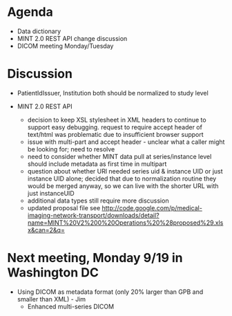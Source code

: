 # Agenda #

  * Data dictionary
  * MINT 2.0 REST API change discussion
  * DICOM meeting Monday/Tuesday

# Discussion #

  * PatientIdIssuer, Institution both should be normalized to study level

  * MINT 2.0 REST API
    * decision to keep XSL stylesheet in XML headers to continue to support easy debugging. request to require accept header of text/html was problematic due to insufficient browser support
    * issue with multi-part and accept header - unclear what a caller might be looking for; need to resolve
    * need to consider whether MINT data pull at series/instance level should include metadata as first time in multipart
    * question about whether URl needed series uid & instance UID or just instance UID alone; decided that due to normalization routine they would be merged anyway, so we can live with the shorter URL with just instanceUID
    * additional data types still require more discussion
    * updated proposal file see http://code.google.com/p/medical-imaging-network-transport/downloads/detail?name=MINT%20V2%200%20Operations%20%28proposed%29.xlsx&can=2&q=

# Next meeting, Monday 9/19 in Washington DC #

  * Using DICOM as metadata format (only 20% larger than GPB and smaller than XML) - Jim
    * Enhanced multi-series DICOM